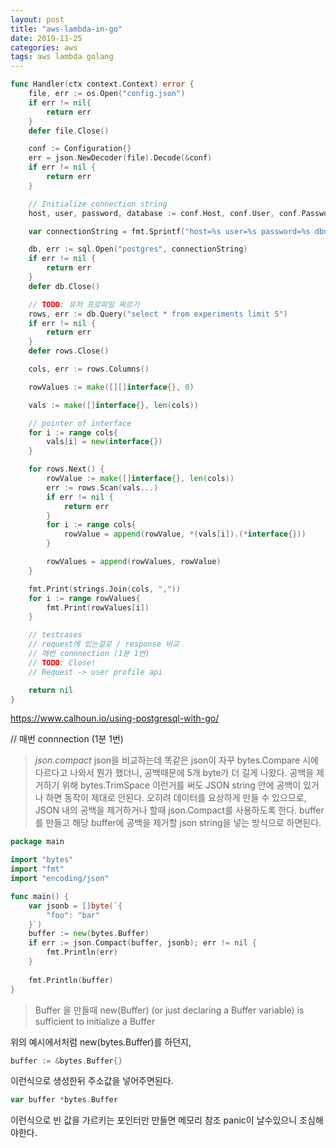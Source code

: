 ```yaml
---
layout: post
title: "aws-lambda-in-go"
date: 2019-11-25
categories: aws
tags: aws lambda golang
---
```


~~~go
func Handler(ctx context.Context) error {
	file, err := os.Open("config.json")
	if err != nil{
		return err
	}
	defer file.Close()

	conf := Configuration{}
	err = json.NewDecoder(file).Decode(&conf)
	if err != nil {
		return err
	}

	// Initialize connection string
	host, user, password, database := conf.Host, conf.User, conf.Password, conf.Database

	var connectionString = fmt.Sprintf("host=%s user=%s password=%s dbname=%s", host, user, password, database)

	db, err := sql.Open("postgres", connectionString)
	if err != nil {
		return err
	}
	defer db.Close()

	// TODO: 유저 프로파일 찌르기
	rows, err := db.Query("select * from experiments limit 5")
	if err != nil {
		return err
	}
	defer rows.Close()

	cols, err := rows.Columns()

	rowValues := make([][]interface{}, 0)

	vals := make([]interface{}, len(cols))

	// pointer of interface
	for i := range cols{
		vals[i] = new(interface{})
	}

	for rows.Next() {
		rowValue := make([]interface{}, len(cols))
		err := rows.Scan(vals...)
		if err != nil {
			return err
		}
		for i := range cols{
			rowValue = append(rowValue, *(vals[i]).(*interface{}))
		}

		rowValues = append(rowValues, rowValue)
	}

	fmt.Print(strings.Join(cols, ","))
	for i := range rowValues{
		fmt.Print(rowValues[i])
	}

	// testcases
	// request에 있는걸로 / response 비교
	// 매번 connnection (1분 1번)
	// TODO: Close!
	// Request -> user profile api

	return nil
}
~~~

https://www.calhoun.io/using-postgresql-with-go/

// 매번 connnection (1분 1번)

> *json.compact*
> json을 비교하는데 똑같은 json이 자꾸 bytes.Compare 시에 다르다고 나와서 뭔가 했더니, 공백때문에 5개 byte가 더 길게 나왔다. 공백을 제거하기 위해 bytes.TrimSpace 이런거를 써도 JSON string 안에 공백이 있거나 하면 동작이 제대로 안된다. 오히려 데이터를 요상하게 만들 수 있으므로, JSON 내의 공백을 제거하거나 할때 json.Compact를 사용하도록 한다. buffer 를 만들고 해당 buffer에 공백을 제거할 json string을 넣는 방식으로 하면된다.

~~~go
package main

import "bytes"
import "fmt"
import "encoding/json"

func main() {
	var jsonb = []byte(`{
        "foo": "bar"
    }`)
	buffer := new(bytes.Buffer)
	if err := json.Compact(buffer, jsonb); err != nil {
		fmt.Println(err)
	}
	
	fmt.Println(buffer)
}
~~~

> Buffer 을 만들때
> new(Buffer) (or just declaring a Buffer variable) is sufficient to initialize a Buffer

위의 예시에서처럼 new(bytes.Buffer)를 하던지, 
~~~go
buffer := &bytes.Buffer{}
~~~
이런식으로 생성한뒤 주소값을 넣어주면된다. 
~~~go
var buffer *bytes.Buffer
~~~
이런식으로 빈 값을 가르키는 포인터만 만들면 메모리 참조 panic이 날수있으니 조심해야한다.

